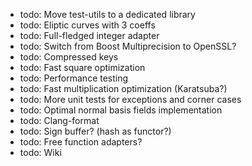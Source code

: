
* todo: Move test-utils to a dedicated library
* todo: Eliptic curves with 3 coeffs
* todo: Full-fledged integer adapter
* todo: Switch from Boost Multiprecision to OpenSSL?
* todo: Compressed keys
* todo: Fast square optimization
* todo: Performance testing
* todo: Fast multiplication optimization (Karatsuba?)
* todo: More unit tests for exceptions and corner cases
* todo: Optimal normal basis fields implementation
* todo: Clang-format
* todo: Sign buffer? (hash as functor?)
* todo: Free function adapters?
* todo: Wiki